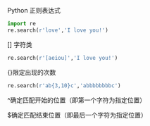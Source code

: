 Python 正则表达式

``` python
import re
re.search(r'love','I love you!')
```



[] 字符类

``` python
re.search(r'[aeiou]','I love you!')
```

{}限定出现的次数

``` python
re.search(r'ab{3,10}c','abbbbbbbbc')
```

^确定匹配开始的位置（即第一个字符为指定位置）

$确定匹配结束位置（即最后一个字符为指定位置）
